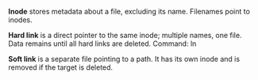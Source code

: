 **Inode** stores metadata about a file, excluding its name. Filenames point to inodes.

**Hard link** is a direct pointer to the same inode; multiple names, one file. Data remains until all hard links are deleted. Command: ln

**Soft link** is a separate file pointing to a path. It has its own inode and is removed if the target is deleted.